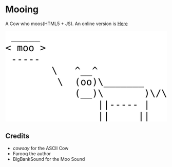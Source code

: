 # Mooing
A Cow who moos(HTML5 + JS). An online version is
[Here](http://141592653589793238462643383279502884197169399375105820974944592.princeof.space/mooing/)

![Mooing](https://github.com/farooqkz/mooing/raw/master/screenshot.png)

## Credits

 - *cowsay* for the ASCII Cow
 - Farooq the author
 - BigBankSound for the Moo Sound
